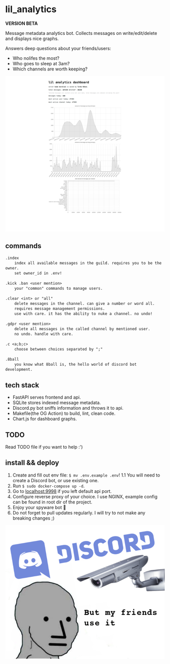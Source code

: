 # lil_analytics

**VERSION BETA**

Message metadata analytics bot. Collects messages on write/edit/delete and displays nice graphs. 

Answers deep questions about your friends/users:

- Who nolifes the most?
- Who goes to sleep at 3am?
- Which channels are worth keeping?



![dashboard](dashboard.png)

## commands
```
.index 
    index all available messages in the guild. requires you to be the owner. 
    set owner_id in .env!
 
.kick .ban <user mention>
    your "common" commands to manage users.

.clear <int> or "all"
    delete messages in the channel. can give a number or word all.
    requires message management permissions.
    use with care. it has the ability to nuke a channel. no undo!

.gdpr <user mention>
    delete all messages in the called channel by mentioned user.
    no undo. handle with care.

.c <a;b;c>
    choose between choices separated by ";"

.8ball
    you know what 8ball is, the hello world of discord bot development.

```

## tech stack
- FastAPI serves frontend and api.
- SQLite stores indexed message metadata.
- Discord.py bot sniffs information and throws it to api.
- Makefile(the OG Action) to build, lint, clean code.
- Chart.js for dashboard graphs.


## TODO
Read TODO file if you want to help :')

## install && deploy
1. Create and fill out env file: `$ mv .env.example .env`!
    1.1 You will need to create a Discord bot, or use existing one.
2. Run `$ sudo docker-compose up -d`.
3. Go to [localhost:9998](https://localhost:9998) if you left default api port.
4. Configure reverse proxy of your choice. I use NGINX, example config can be found in root dir of the project.
4. Enjoy your spyware bot 🤖
5. Do not forget to pull updates regularly. I will try to not make any breaking changes ;)

![lol](lol.png)